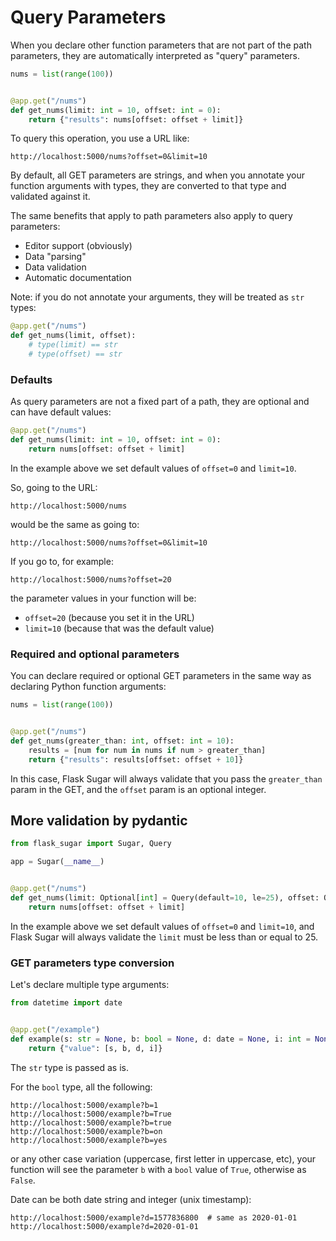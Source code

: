 # Query Parameters

When you declare other function parameters that are not part of the path parameters, they are automatically interpreted as "query" parameters.

```python
nums = list(range(100))


@app.get("/nums")
def get_nums(limit: int = 10, offset: int = 0):
    return {"results": nums[offset: offset + limit]}
```

To query this operation, you use a URL like:

```
http://localhost:5000/nums?offset=0&limit=10
```
By default, all GET parameters are strings, and when you annotate your function arguments with types, they are converted to that type and validated against it.

The same benefits that apply to path parameters also apply to query parameters:

- Editor support (obviously)
- Data "parsing"
- Data validation
- Automatic documentation

Note: if you do not annotate your arguments, they will be treated as `str` types:

```python
@app.get("/nums")
def get_nums(limit, offset):
    # type(limit) == str
    # type(offset) == str
```

### Defaults

As query parameters are not a fixed part of a path, they are optional and can have default values:

```python
@app.get("/nums")
def get_nums(limit: int = 10, offset: int = 0):
    return nums[offset: offset + limit]
```

In the example above we set default values of `offset=0` and `limit=10`.

So, going to the URL:
```
http://localhost:5000/nums
```
would be the same as going to:
```
http://localhost:5000/nums?offset=0&limit=10
```
If you go to, for example:
```
http://localhost:5000/nums?offset=20
```

the parameter values in your function will be:

 - `offset=20`  (because you set it in the URL)
 - `limit=10`  (because that was the default value)

### Required and optional parameters

You can declare required or optional GET parameters in the same way as declaring Python function arguments:

```python
nums = list(range(100))


@app.get("/nums")
def get_nums(greater_than: int, offset: int = 10):
    results = [num for num in nums if num > greater_than]
    return {"results": results[offset: offset + 10]}
```

In this case, Flask Sugar will always validate that you pass the `greater_than` param in the GET, and the `offset` param is an optional integer.

## More validation by pydantic

```python
from flask_sugar import Sugar, Query

app = Sugar(__name__)


@app.get("/nums")
def get_nums(limit: Optional[int] = Query(default=10, le=25), offset: Optional[int] = Query(default=0)):
    return nums[offset: offset + limit]
```

In the example above we set default values of `offset=0` and `limit=10`, and Flask Sugar will always validate the `limit` must be less than or equal to 25. 

### GET parameters type conversion

Let's declare multiple type arguments:
```python
from datetime import date


@app.get("/example")
def example(s: str = None, b: bool = None, d: date = None, i: int = None):
    return {"value": [s, b, d, i]}
```
The `str` type is passed as is.

For the `bool` type, all the following:
```
http://localhost:5000/example?b=1
http://localhost:5000/example?b=True
http://localhost:5000/example?b=true
http://localhost:5000/example?b=on
http://localhost:5000/example?b=yes
```
or any other case variation (uppercase, first letter in uppercase, etc), your function will see the parameter `b` with a `bool` value of `True`, otherwise as `False`.

Date can be both date string and integer (unix timestamp):

```
http://localhost:5000/example?d=1577836800  # same as 2020-01-01
http://localhost:5000/example?d=2020-01-01
```